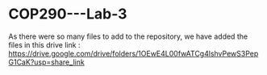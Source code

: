 # COP290---Lab-3

As there were so many files to add to the repository, we have added the files in this drive link : https://drive.google.com/drive/folders/1OEwE4L00fwATCg4lshvPewS3PepG1CaK?usp=share_link
